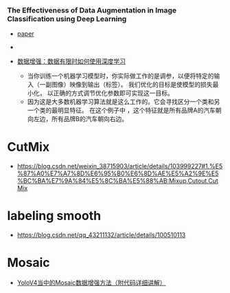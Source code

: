 
### The Effectiveness of Data Augmentation in Image Classification using Deep Learning
* [paper](paper/2017-The%20Effectiveness%20of%20Data%20Augmentation%20in%20Image%20Classification%20using%20Deep%20Learning.pdf)
* 


    
* [数据增强：数据有限时如何使用深度学习](https://www.leiphone.com/news/201805/avOH5g1ZX3lAbmjp.html) 
    * 当你训练一个机器学习模型时，你实际做工作的是调参，以便将特定的输入（一副图像）映像到输出（标签）。
    我们优化的目标是使模型的损失最小化， 以正确的方式调节优化参数即可实现这一目标。
    * 因为这是大多数机器学习算法就是这么工作的。它会寻找区分一个类和另一个类的最明显特征。
    在这个例子中 ，这个特征就是所有品牌A的汽车朝向左边，所有品牌B的汽车朝向右边。


# CutMix
* https://blog.csdn.net/weixin_38715903/article/details/103999227#1.%E5%87%A0%E7%A7%8D%E6%95%B0%E6%8D%AE%E5%A2%9E%E5%BC%BA%E7%9A%84%E5%8C%BA%E5%88%AB:Mixup,Cutout,CutMix

# labeling smooth

* https://blog.csdn.net/qq_43211132/article/details/100510113


# Mosaic
* [YoloV4当中的Mosaic数据增强方法（附代码详细讲解）](https://zhuanlan.zhihu.com/p/174019699)